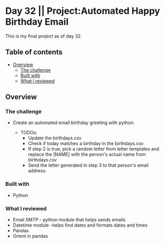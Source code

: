 # Day 32 || Project:Automated Happy Birthday Email
This is my final project as of day 32.
## Table of contents

- [Overview](#overview)
  - [The challenge](#the-challenge)
  - [Built with](#built-with)
  - [What I reviewed](#what-i-reviewed)

## Overview

### The challenge

- Create an automated email birthday greeting with python.

  - TODOs:
    - Update the birthdays.csv
    - Check if today matches a birthday in the birthdays.csv
    - If step 2 is true, pick a random letter from letter templates and replace the [NAME] with the person's actual name from birthdays.csv
    - Send the letter generated in step 3 to that person's email address.

### Built with

- Python


### What I reviewed
- Email SMTP - python module that helps sends emails
- Datetime module -helps find dates and formats dates and times
- Pandas
- Orient in pandas

